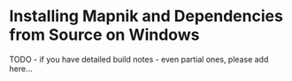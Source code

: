 <!-- Name: WindowsInstallation/Source -->
<!-- Version: 2 -->
<!-- Last-Modified: 2011/01/02 10:11:53 -->
<!-- Author: springmeyer -->
# Installing Mapnik and Dependencies from Source on Windows

TODO - if you have detailed build notes - even partial ones, please add here...